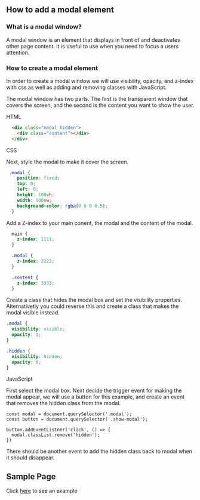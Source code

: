
## How to add a modal element

### What is a modal window?

  A modal window is an element that displays in front of and deactivates other page content.
  It is useful to use when you need to focus a users attention.

### How to create a modal element
  In order to create a modal window we will use visibility, opacity, and z-index with css as well as
  adding and removing classes with JavaScript.

  The modal window has two parts. The first is the transparent window that covers the screen, and the
  second is the content you want to show the user. 


HTML

```HTML
  <div class="modal hidden">
    <div class="content"></div>
  </div>
  ```


CSS

  Next, style the modal to make it cover the screen.
```CSS  
 .modal {
    position: fixed;
    top: 0;
    left: 0;
    height: 100vh;
    width: 100vw;
    background-color: rgba(0 0 0 0.5);
  }
  ```

Add a Z-index to your main conent, the modal and the content of the modal.
```CSS
  main {
    z-index: 1111;
  }

  .modal {
    z-index: 2222;
  }

  .content {
    z-index: 3333; 
  } 
  ```
Create a class that hides the modal box and set the visibility properties.
Alternativetly you could reverse this and create a class that makes the modal visible instead.

```CSS
.modal {
  visibility: visible;
  opacity: 1;
}

.hidden {
  visibility: hidden;
  opacity: 0;
}
```

JavaScript

First select the modal box.
Next decide the trigger event for making the modal appear, we will use a button for this example,
and create an event that removes the hidden class from the modal.

```JS
const modal = document.querySelector('.modal');
const button = document.querySelector('.show-modal');

button.addEventListner('click', () => {
  modal.classList.remove('hidden');
})
  ```
There should be another event to add the hidden class back to modal when it should disappear.


## Sample Page

Click [here](https://paul-funston.github.io/modal-tutorial) to see an example

